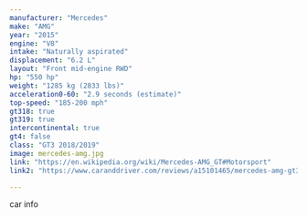 ```yaml
---
manufacturer: "Mercedes"
make: "AMG"
year: "2015"
engine: "V8"
intake: "Naturally aspirated"
displacement: "6.2 L"
layout: "Front mid-engine RWD"
hp: "550 hp"
weight: "1285 kg (2833 lbs)"
acceleration0-60: "2.9 seconds (estimate)"
top-speed: "185-200 mph"
gt318: true
gt319: true
intercontinental: true
gt4: false
class: "GT3 2018/2019"
image: mercedes-amg.jpg
link: "https://en.wikipedia.org/wiki/Mercedes-AMG_GT#Motorsport"
link2: "https://www.caranddriver.com/reviews/a15101465/mercedes-amg-gt3-race-car-first-drive-review/"

---
```


car info